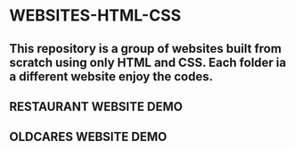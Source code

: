 # WEBSITES-HTML-CSS

## This repository is a group of websites built from scratch using only HTML and  CSS. Each folder ia a different website enjoy the codes.


## RESTAURANT WEBSITE DEMO



## OLDCARES WEBSITE DEMO

